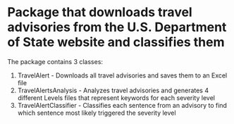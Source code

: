 # Package that downloads travel advisories from the U.S. Department of State website and classifies them

The package contains 3 classes:
1. TravelAlert - Downloads all travel advisories and saves them to an Excel file
2. TravelAlertsAnalysis - Analyzes travel advisories and generates 4 different Levels files that represent keywords for each severity level
3. TravelAlertClassifier - Classifies each sentence from an advisory to find which sentence most likely triggered the severity level